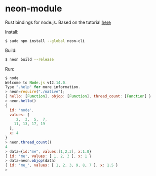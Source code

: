 # neon-module

Rust bindings for node.js. Based on the tutorial [here](https://neon-bindings.com/docs/intro)

Install:
```bash
$ sudo npm install --global neon-cli
```

Build:
```bash
$ neon build --release

```
Run:
```js
$ node
Welcome to Node.js v12.14.0.
Type ".help" for more information.
> neon=require("./native");
{ hello: [Function], objop: [Function], thread_count: [Function] }
> neon.hello()
{
  id: 'node',
  values: [
     2,  3,  5,  7,
    11, 13, 17, 19
  ],
  x: 4
}
> neon.thread_count()
4
> data={id:"me", values:[1,2,3], x:1.0}
{ id: 'me', values: [ 1, 2, 3 ], x: 1 }
> data=neon.objop(data)
{ id: 'me_', values: [ 1, 2, 3, 9, 8, 7 ], x: 1.5 }
>
```